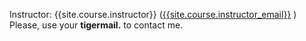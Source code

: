 Instructor: {{site.course.instructor}}  ([{{site.course.instructor_email}}](mailto:{{{{site.course.instructor_email}}) )
<br>
Please, use your **tigermail.** to contact me.
